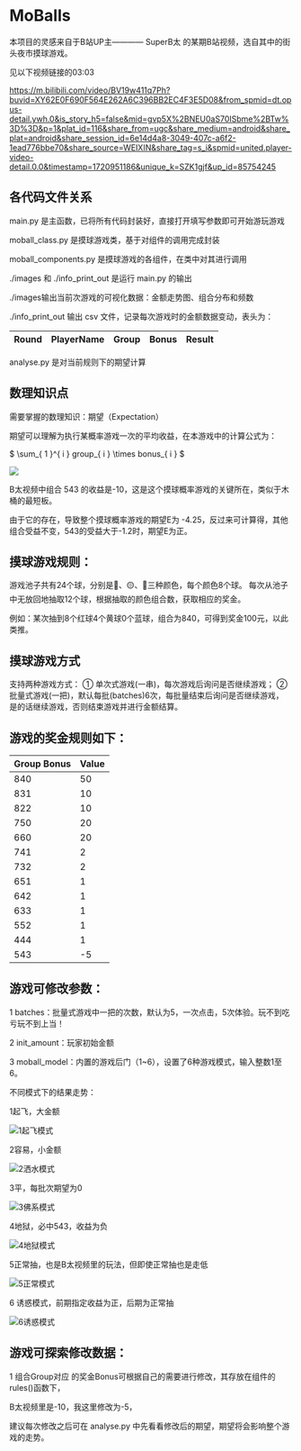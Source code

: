 # MoBalls

本项目的灵感来自于B站UP主———— SuperB太 的某期B站视频，选自其中的街头夜市摸球游戏。

见以下视频链接的03:03 

https://m.bilibili.com/video/BV19w411q7Ph?buvid=XY62E0F690F564E262A6C396BB2EC4F3E5D08&from_spmid=dt.opus-detail.ywh.0&is_story_h5=false&mid=gvp5X%2BNEU0aS70ISbme%2BTw%3D%3D&p=1&plat_id=116&share_from=ugc&share_medium=android&share_plat=android&share_session_id=6e14d4a8-3049-407c-a6f2-1ead776bbe70&share_source=WEIXIN&share_tag=s_i&spmid=united.player-video-detail.0.0&timestamp=1720951186&unique_k=SZK1gjf&up_id=85754245

## 各代码文件关系
main.py 是主函数，已将所有代码封装好，直接打开填写参数即可开始游玩游戏

moball_class.py 是摸球游戏类，基于对组件的调用完成封装

moball_components.py 是摸球游戏的各组件，在类中对其进行调用

./images 和 ./info_print_out 是运行 main.py 的输出

./images输出当前次游戏的可视化数据：金额走势图、组合分布和频数

./info_print_out 输出 csv 文件，记录每次游戏时的金额数据变动，表头为：

| Round | PlayerName | Group | Bonus | Result |
|-------|------------|-------|-------|--------|

analyse.py 是对当前规则下的期望计算

## 数理知识点
需要掌握的数理知识：期望（Expectation）

期望可以理解为执行某概率游戏一次的平均收益，在本游戏中的计算公式为：

$` \sum_{ 1 }^{ i } group_{ i } \times bonus_{ i } `$

![](https://latex.codecogs.com/svg.image?\\sum_{1}^{i}group_{i}\timesbonus_{i})


B太视频中组合 543 的收益是-10，这是这个摸球概率游戏的关键所在，类似于木桶的最短板。

由于它的存在，导致整个摸球概率游戏的期望E为 -4.25，反过来可计算得，其他组合受益不变，543的受益大于-1.2时，期望E为正。

## 摸球游戏规则：
游戏池子共有24个球，分别是🔴、🟡、🔵三种颜色，每个颜色8个球。
每次从池子中无放回地抽取12个球，根据抽取的颜色组合数，获取相应的奖金。

例如：某次抽到8个红球4个黄球0个蓝球，组合为840，可得到奖金100元，以此类推。


## 摸球游戏方式
支持两种游戏方式：
① 单次式游戏(一串)，每次游戏后询问是否继续游戏；
② 批量式游戏(一把)，默认每批(batches)6次，每批量结束后询问是否继续游戏，
是的话继续游戏，否则结束游戏并进行金额结算。


## 游戏的奖金规则如下：
| Group Bonus | Value |
|-------------|-------|
| 840         | 50    |
| 831         | 10    |
| 822         | 10    |
| 750         | 20    |
| 660         | 20    |
| 741         | 2     |
| 732         | 2     |
| 651         | 1     |
| 642         | 1     |
| 633         | 1     |
| 552         | 1     |
| 444         | 1     |
| 543         | -5    |


## 游戏可修改参数：
1 batches：批量式游戏中一把的次数，默认为5，一次点击，5次体验。玩不到吃亏玩不到上当！

2 init_amount：玩家初始金额

3 moball_model：内置的游戏后门（1~6），设置了6种游戏模式，输入整数1至6。

不同模式下的结果走势：

1起飞，大金额

![](https://github.com/Trampoline811/MoBalls/blob/main/images/gt0714_2205.png "1起飞模式")

2容易，小金额

![](https://github.com/Trampoline811/MoBalls/blob/main/images/gt0714_2210.png "2洒水模式")

3平，每批次期望为0

![](https://github.com/Trampoline811/MoBalls/blob/main/images/gt0714_2211.png "3佛系模式")

4地狱，必中543，收益为负

![](https://github.com/Trampoline811/MoBalls/blob/main/images/gt0714_2216.png "4地狱模式")

5正常抽，也是B太视频里的玩法，但即使正常抽也是走低

![](https://github.com/Trampoline811/MoBalls/blob/main/images/gt0714_2215.png "5正常模式")

6 诱惑模式，前期指定收益为正，后期为正常抽

![](https://github.com/Trampoline811/MoBalls/blob/main/images/tram0717_1135.png "6诱惑模式")


## 游戏可探索修改数据：
1 组合Group对应 的奖金Bonus可根据自己的需要进行修改，其存放在组件的rules()函数下，

  B太视频里是-10，我这里修改为-5，

  建议每次修改之后可在 analyse.py 中先看看修改后的期望，期望将会影响整个游戏的走势。







